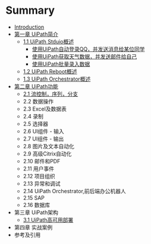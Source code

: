 # Summary

* [Introduction](README.md)
* [第一章 UiPath简介](chapter1.md)
  * [1.1 UiPath Stduio概述 ](shi-yong-uipath-stduio-lu-zhi-liu-cheng.md)
    * [使用UiPath自动登录QQ，并发送消息给某位同学](shi-yong-uipath-stduio-lu-zhi-liu-cheng/shi-yong-uipath-zi-dong-deng-lu-qq-ff0c-bing-fa-song-xiao-xi-gei-mou-wei-tong-xue.md)
    * [使用UiPath获取天气数据，并发送邮件给自己](shi-yong-uipath-stduio-lu-zhi-liu-cheng/shi-yong-uipath-huo-qu-tian-qi-shu-ju-ff0c-bing-fa-song-you-jian-gei-zi-ji.md)
    * [使用UiPath批量录入数据](shi-yong-uipath-stduio-lu-zhi-liu-cheng/shi-yong-uipath-pi-liang-lu-ru-shu-ju.md)
  * [1.2 UiPath Reboot概述](uipath-reboot.md)
  * [1.3 UiPath Orchestrator概述](uipath-orchestrator.md)
* [第二章 UiPath功能](di-er-zhang-uipath-gong-neng.md)
  * [2.1 流控制，序列，分支](liu-kong-zhi-ff0c-xu-lie-ff0c-fen-zhi.md)
  * 2.2 数据操作
  * 2.3 Excel及数据表
  * 2.4 录制
  * 2.5 选择器
  * 2.6 UI组件 - 输入
  * 2.7 UI组件 -  输出
  * 2.8 图片及文本自动化
  * 2.9 高级Citrix自动化
  * 2.10 邮件和PDF
  * 2.11 用户事件
  * 2.12 项目组织
  * 2.13 异常和调试
  * 2.14 UiPath Orchestrator,前后端办公机器人
  * 2.15 SAP
  * 2.16 数据库
* 第三章 UiPath架构
  * [3.1 UiPath高可用部署](uipathgao-ke-yong-bu-shu.md)
* 第四章 实战案例
* 参考及引用

